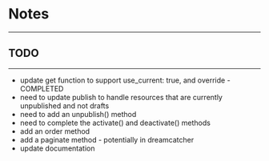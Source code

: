 # Notes
---

## TODO
---
* update get function to support use_current: true, and override - COMPLETED
* need to update publish to handle resources that are currently unpublished and not drafts
* need to add an unpublish() method
* need to complete the activate() and deactivate() methods
* add an order method
* add a paginate method - potentially in dreamcatcher
* update documentation